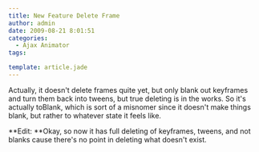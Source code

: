 ```yaml
---
title: New Feature Delete Frame
author: admin
date: 2009-08-21 8:01:51
categories:
  - Ajax Animator
tags: 

template: article.jade
---
```


Actually, it doesn't delete frames quite yet, but only blank out keyframes and turn them back into tweens, but true deleting is in the works. So it's actually toBlank, which is sort of a misnomer since it doesn't make things blank, but rather to whatever state it feels like.

**Edit: **Okay, so now it has full deleting of keyframes, tweens, and not blanks cause there's no point in deleting what doesn't exist.
